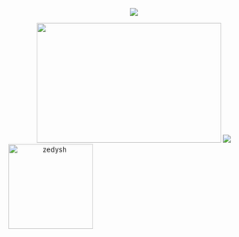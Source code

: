 <!--💬GREETINGSTITLE / 🌐WEBSITE: https://github.com/denvercoder1/readme-typing-svg -->
<p align="center">
<img src="https://readme-typing-svg.herokuapp.com?font=Orbitron&size=40&color=%2379A500&height=67&duration=3000&center=true&lines=%F0%9F%85%B6%F0%9F%86%81%F0%9F%85%B4%F0%9F%85%B4%F0%9F%86%83%F0%9F%85%B8%F0%9F%85%BD%F0%9F%85%B6%F0%9F%86%82">

<!--🖼️RICK-->
<p align="center">
<img src="https://c.tenor.com/p7IgwS17V0sAAAAC/rtj-rick-and-morty.gif" height="240" width="370">

<img height="170" align="left" src="https://github-readme-stats.vercel.app/api?username=zedysh&count_private=true&include_all_commits=true&theme=onedark" alt="zedysh" />
<img src="https://github-readme-stats.vercel.app/api/top-langs/?username=zedysh&layout=compact&theme=onedark&langs_count=15" />
</div>
